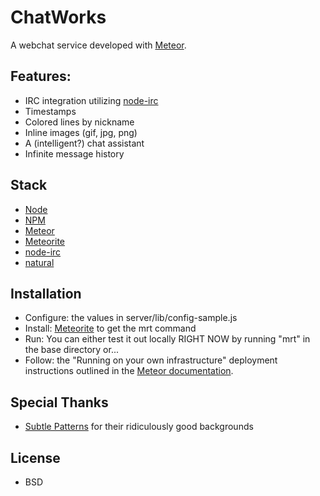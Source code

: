 # ChatWorks
A webchat service developed with [Meteor](http://meteor.com).

## Features:
* IRC integration utilizing [node-irc](http://github.com/martynsmith/node-irc)
* Timestamps
* Colored lines by nickname
* Inline images (gif, jpg, png)
* A (intelligent?) chat assistant
* Infinite message history

## Stack
* [Node](https://github.com/joyent/node)
* [NPM](https://github.com/isaacs/npm)
* [Meteor](https://github.com/meteor/meteor)
* [Meteorite](https://github.com/oortcloud/meteorite)
* [node-irc](http://github.com/martynsmith/node-irc)
* [natural](https://github.com/NaturalNode/natural)

## Installation
* Configure: the values in server/lib/config-sample.js
* Install: [Meteorite](https://github.com/oortcloud/meteorite) to get the mrt command
* Run: You can either test it out locally RIGHT NOW by running "mrt" in the base directory or...
* Follow: the "Running on your own infrastructure" deployment instructions outlined in the [Meteor documentation](http://docs.meteor.com/#deploying).

## Special Thanks
* [Subtle Patterns](http://subtlepatterns.com/) for their ridiculously good backgrounds

## License
* BSD
